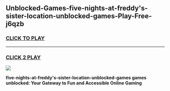 
## Unblocked-Games-five-nights-at-freddy's-sister-location-unblocked-games-Play-Free-j6qzb
<h3>
<a href="https://premium76.site?title=five-nights-at-freddy's-sister-location-unblocked-games&ref=23A">CLICK TO PLAY</a></h3>
<hr>

<h3>
<a href="https://premium76.site?title=five-nights-at-freddy's-sister-location-unblocked-games&ref=23A">CLICK 2 PLAY</a>
  
</h3>

<a href="https://premium76.site?title=five-nights-at-freddy's-sister-location-unblocked-games&ref=23A"><img src="https://clearcache.store/games.png"></a>


**five-nights-at-freddy's-sister-location-unblocked-games games unblocked: Your Gateway to Fun and Accessible Online Gaming**
